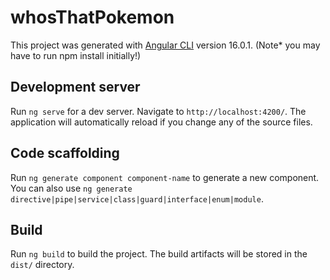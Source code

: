 # whosThatPokemon

This project was generated with [Angular CLI](https://github.com/angular/angular-cli) version 16.0.1.
(Note* you may have to run npm install initially!)

## Development server

Run `ng serve` for a dev server. Navigate to `http://localhost:4200/`. The application will automatically reload if you change any of the source files.

## Code scaffolding

Run `ng generate component component-name` to generate a new component. You can also use `ng generate directive|pipe|service|class|guard|interface|enum|module`.

## Build

Run `ng build` to build the project. The build artifacts will be stored in the `dist/` directory.


